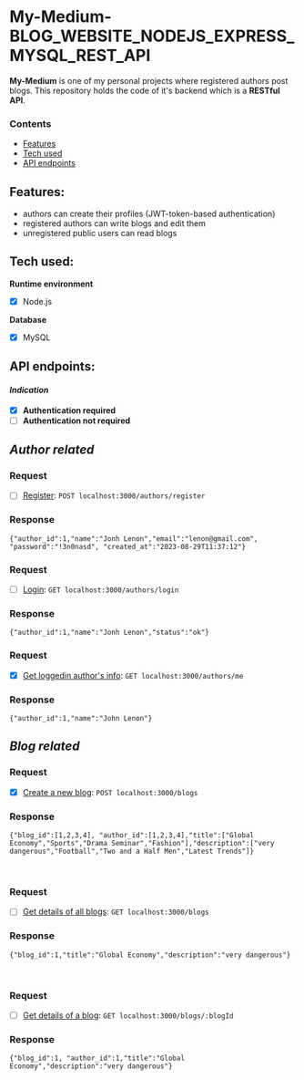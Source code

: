 # My-Medium-BLOG_WEBSITE_NODEJS_EXPRESS_MYSQL_REST_API

**My-Medium** is one of my personal projects where registered authors post blogs. This repository holds the code of it's backend which is a **RESTful API**.

### Contents

- [Features](#features)
- [Tech used](#tech-used)
- [API endpoints](#api-endpoints)

## Features:

- authors can create their profiles (JWT-token-based authentication)
- registered authors can write blogs and edit them
- unregistered public users can read blogs

## Tech used:

**Runtime environment**

- [x] Node.js

**Database**

- [x] MySQL

## API endpoints:

#### _Indication_

- [x] **Authentication required**
- [ ] **Authentication not required**

## _Author related_

### Request

- [ ] [Register](docs/authors/register.md): `POST localhost:3000/authors/register`

### Response

    {"author_id":1,"name":"Jonh Lenon","email":"lenon@gmail.com", "password":"!3n0nasd", "created_at":"2023-08-29T11:37:12"}

### Request

- [ ] [Login](docs/authors/login.md): `GET localhost:3000/authors/login`

### Response

    {"author_id":1,"name":"Jonh Lenon","status":"ok"}

### Request

- [x] [Get loggedin author's info](docs/user/getLoggedInUserInfo.md): `GET localhost:3000/authors/me`

### Response

    {"author_id":1,"name":"John Lenon"}

## _Blog related_

### Request

- [x] [Create a new blog](docs/blogs/createBlog.md): `POST localhost:3000/blogs`

### Response

    {"blog_id":[1,2,3,4], "author_id":[1,2,3,4],"title":["Global Economy","Sports","Drama Seminar","Fashion"],"description":["very dangerous","Football","Two and a Half Men","Latest Trends"]}

&nbsp;

### Request

- [ ] [Get details of all blogs](docs/blogs/getDetailsOfAllBlogs.md): `GET localhost:3000/blogs`

### Response

    {"blog_id":1,"title":"Global Economy","description":"very dangerous"}

&nbsp;

### Request

- [ ] [Get details of a blog](docs/blogs/getDetailsOfBlog.md): `GET localhost:3000/blogs/:blogId`

### Response

    {"blog_id":1, "author_id":1,"title":"Global Economy","description":"very dangerous"}
